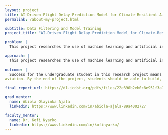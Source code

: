 ```yaml
---
layout: project
title: AI-Driven Flight Delay Prediction Model for Climate-Resilient Airspace Management
permalink: /about-my-project.html

subtitle: Data Filtering and Model Training
project_title: "AI-Driven Flight Delay Prediction Model for Climate-Resilient Airspace Management"

problem: |
  This project researches the use of machine learning and artificial intelligence to predict weather-induced flight delays and improve climate resilience in airspace management. Using historical flight data, real-time weather reports, and air traffic information, students will develop AI-driven predictive models (Random Forest, XGBoost, and LSTMs) to estimate potential disruptions. The project will also include a literature review on AI applications in aviation, feature engineering for improved model accuracy, and a visualization dashboard for real-time delay forecasting.

approach: |
  This project researches the use of machine learning and artificial intelligence to predict weather-induced flight delays and improve climate resilience in airspace management. Using historical flight data, real-time weather reports, and air traffic information, students will develop AI-driven predictive models (Random Forest, XGBoost, and LSTMs) to estimate potential disruptions. The project will also include a literature review on AI applications in aviation, feature engineering for improved model accuracy, and a visualization dashboard for real-time delay forecasting.
  
outcome: |
  Success for the undergraduate student in this research project means developing a solid understanding of machine learning techniques, gaining hands-on experience in applying AI tools to real-world datasets, and contributing to a meaningful, data-driven solution for climate resilience in
aviation. By the end of the project, students should be able to build, evaluate, and explain predictive models and communicate their findings clearly through visualizations and written reports.

final_report_url: https://dl.icdst.org/pdfs/files/22e390b2eb0c8e951f3a742fda5b2d1d.pdf

grad_mentor:
  name: Abiola Olayinka Ajala 
  linkedin: https://www.linkedin.com/in/abiola-ajala-89a400272/

faculty_mentor:
  name: Dr. Kofi Nyarko
  linkedin: https://www.linkedin.com/in/kofinyarko/
---
```

